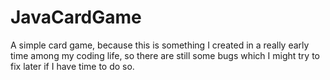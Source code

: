 # JavaCardGame
A simple card game, because this is something I created in a really early time among my coding life, so there are still some bugs which
I might try to fix later if I have time to do so.
